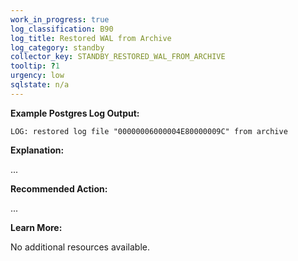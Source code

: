 ```yaml
---
work_in_progress: true
log_classification: B90
log_title: Restored WAL from Archive
log_category: standby
collector_key: STANDBY_RESTORED_WAL_FROM_ARCHIVE
tooltip: ?1
urgency: low
sqlstate: n/a
---
```


**Example Postgres Log Output:**

```
LOG: restored log file "00000006000004E80000009C" from archive
```

**Explanation:**

...

**Recommended Action:**

...

**Learn More:**

No additional resources available.
